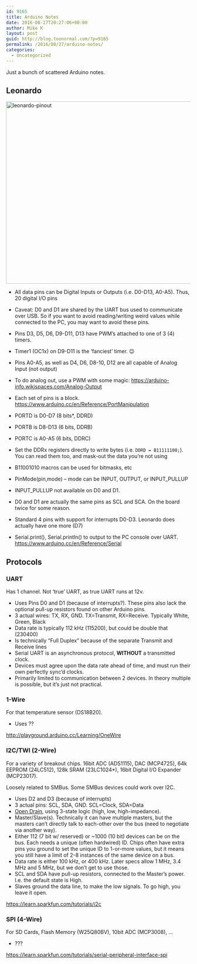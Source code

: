 ```yaml
---
id: 9165
title: Arduino Notes
date: 2016-08-27T20:27:06+00:00
author: Mike K
layout: post
guid: http://blog.toonormal.com/?p=9165
permalink: /2016/08/27/arduino-notes/
categories:
  - Uncategorized
---
```

Just a bunch of scattered Arduino notes.

## Leonardo

[<img src="http://blog.toonormal.com/wp-content/uploads/2016/08/leonardo-pinout-640x495.jpg" alt="leonardo-pinout" width="640" height="495" class="aligncenter size-large wp-image-9166" srcset="http://blog.toonormal.com/wp-content/uploads/2016/08/leonardo-pinout-640x495.jpg 640w, http://blog.toonormal.com/wp-content/uploads/2016/08/leonardo-pinout-450x348.jpg 450w" sizes="(max-width: 640px) 100vw, 640px" />](http://blog.toonormal.com/wp-content/uploads/2016/08/leonardo-pinout.jpg)

  * All data pins can be Digital Inputs or Outputs (i.e. D0-D13, A0-A5). Thus, 20 digital I/O pins
  * Caveat: D0 and D1 are shared by the UART bus used to communicate over USB. So if you want to avoid reading/writing weird values while connected to the PC, you may want to avoid these pins.
  * Pins D3, D5, D6, D9-D11, D13 have PWM&#8217;s attached to one of 3 (4) timers.
  * Timer1 (OC1x) on D9-D11 is the &#8216;fanciest&#8217; timer. 😉
  * Pins A0-A5, as well as D4, D6, D8-10, D12 are all capable of Analog Input (not output)
  * To do analog out, use a PWM with some magic: https://arduino-info.wikispaces.com/Analog-Output
  * Each set of pins is a block. https://www.arduino.cc/en/Reference/PortManipulation
  * PORTD is D0-D7 (8 bits*, DDRD)
  * PORTB is D8-D13 (6 bits, DDRB)
  * PORTC is A0-A5 (6 bits, DDRC)

  * Set the DDRx registers directly to write bytes (i.e. `DDRD = B11111100;`). You can read them too, and mask-out the data you&#8217;re not using
  * B11001010 macros can be used for bitmasks, etc
  * PinMode(pin,mode) &#8211; mode can be INPUT, OUTPUT, or INPUT_PULLUP
  * INPUT_PULLUP not available on D0 and D1.
  * D0 and D1 are actually the same pins as SCL and SCA. On the board twice for some reason.
  * Standard 4 pins with support for interrupts D0-D3. Leonardo does actually have one more (D7)
  * Serial.print(), Serial.println() to output to the PC console over UART. https://www.arduino.cc/en/Reference/Serial

## Protocols

### UART

Has 1 channel. Not &#8216;true&#8217; UART, as true UART runs at 12v.

  * Uses Pins D0 and D1 (because of interrupts?). These pins also lack the optional pull-up resistors found on other Arduino pins.
  * 3 actual wires: TX, RX, GND. TX=Transmit, RX=Receive. Typically White, Green, Black
  * Data rate is typically 112 kHz (115200), but could be double that (230400)
  * Is technically &#8220;Full Duplex&#8221; because of the separate Transmit and Receive lines
  * Serial UART is an asynchronous protocol, **WITHOUT** a transmitted clock.
  * Devices must agree upon the data rate ahead of time, and must run their own perfectly sync&#8217;d clocks.
  * Primarily limited to communication between 2 devices. In theory multiple is possible, but it&#8217;s just not practical.

### 1-Wire

For that temperature sensor (DS18B20).

  * Uses ??

http://playground.arduino.cc/Learning/OneWire

### I2C/TWI (2-Wire)

For a variety of breakout chips. 16bit ADC (ADS1115), DAC (MCP4725), 64k EEPROM (24LC512), 128k SRAM (23LC1024*), 16bit Digital I/O Expander (MCP23017).

Loosely related to SMBus. Some SMBus devices could work over I2C.

  * Uses D2 and D3 (because of interrupts)
  * 3 actual pins: SCL, SDA, GND. SCL=Clock, SDA=Data
  * [Open Drain](http://en.wikipedia.org/wiki/Open_collector), using 3-state logic (high, low, high-impedance).
  * Master/Slave(s). Technically it can have multiple masters, but the masters can&#8217;t directly talk to each-other over the bus (need to negotiate via another way).
  * Either 112 (7 bit w/ reserved) or ~1000 (10 bit) devices can be on the bus. Each needs a unique (often hardwired) ID. Chips often have extra pins you ground to set the unique ID to 1-or-more values, but it means you still have a limit of 2-8 instances of the same device on a bus.
  * Data rate is either 100 kHz, or 400 kHz. Later specs allow 1 MHz, 3.4 MHz and 5 MHz, but we don&#8217;t get to use those.
  * SCL and SDA have pull-up resistors, connected to the Master&#8217;s power. I.e. the default state is High.
  * Slaves ground the data line, to make the low signals. To go high, you leave it open.

<https://learn.sparkfun.com/tutorials/i2c>

### SPI (4-Wire)

For SD Cards, Flash Memory (W25Q80BV), 10bit ADC (MCP3008), &#8230;

  * ???

<https://learn.sparkfun.com/tutorials/serial-peripheral-interface-spi>